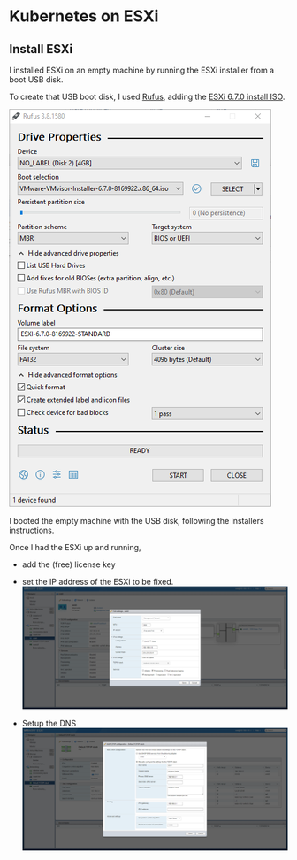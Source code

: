 # Kubernetes on ESXi

## Install ESXi

I installed ESXi on an empty machine by running the ESXi installer from a boot USB disk.

To create that USB boot disk, I used [Rufus]( https://rufus.ie/ ), adding the [ESXi 6.7.0 install ISO]( https://my.vmware.com/en/web/vmware/evalcenter?p=free-esxi6 ).

![Rufus]( Rufus.png )

I booted the empty machine with the USB disk, following the installers instructions.

Once I had the ESXi up and running,

- add the (free) license key
- set the IP address of the ESXi to be fixed. ![IP](ESXi-IP.png)

- Setup the DNS
 ![DNS](ESXi-DNS.png)
